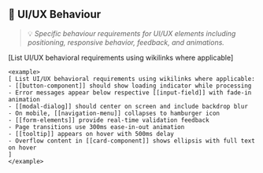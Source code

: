 ## 🎨 UI/UX Behaviour
> 💡 *Specific behaviour requirements for UI/UX elements including positioning, responsive behavior, feedback, and animations.*

[List UI/UX behavioral requirements using wikilinks where applicable]

```
<example>
[ List UI/UX behavioral requirements using wikilinks where applicable:
- [[button-component]] should show loading indicator while processing
- Error messages appear below respective [[input-field]] with fade-in animation
- [[modal-dialog]] should center on screen and include backdrop blur
- On mobile, [[navigation-menu]] collapses to hamburger icon
- [[form-elements]] provide real-time validation feedback
- Page transitions use 300ms ease-in-out animation
- [[tooltip]] appears on hover with 500ms delay
- Overflow content in [[card-component]] shows ellipsis with full text on hover
]
</example>
```